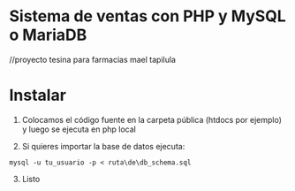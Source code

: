 
# Sistema de ventas con PHP y MySQL o MariaDB

//proyecto tesina para farmacias mael tapilula

# Instalar

1. Colocamos el código fuente en la carpeta pública (htdocs por ejemplo) y luego se ejecuta en php local
  
2. Si quieres importar la base de datos ejecuta:

`mysql -u tu_usuario -p < ruta\de\db_schema.sql`

  

3. Listo